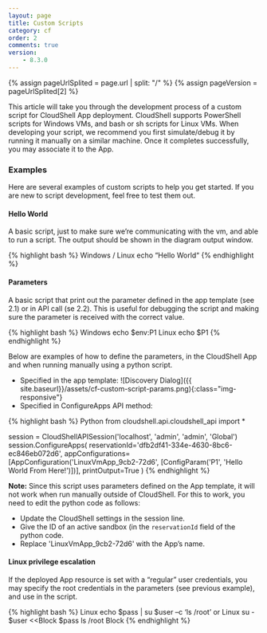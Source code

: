 ```yaml
---
layout: page
title: Custom Scripts
category: cf
order: 2
comments: true
version:
    - 8.3.0
---
```


{% assign pageUrlSplited = page.url | split: "/" %}
{% assign pageVersion = pageUrlSplited[2] %}

This article will take you through the development process of a custom script for CloudShell App deployment. CloudShell supports PowerShell scripts for Windows VMs, and bash or sh scripts for Linux VMs. When developing your script, we recommend you first simulate/debug it by running it manually on a similar machine. Once it completes successfully, you may associate it to the App.

### Examples

Here are several examples of custom scripts to help you get started. If you are new to script development, feel free to test them out.

#### Hello World

A basic script, just to make sure we’re communicating with the vm, and able to run a script. The output should be shown in the diagram output window.

{% highlight bash %}
Windows / Linux
echo “Hello World“
{% endhighlight %}<a name="CustomScriptParams"></a>

#### Parameters

A basic script that print out the parameter defined in the app template (see 2.1) or in API call (se 2.2). This is useful for debugging the script and making sure the parameter is received with the correct value. 

{% highlight bash %}
Windows
echo $env:P1
Linux
echo $P1
{% endhighlight %}

Below are examples of how to define the parameters, in the CloudShell App and when running manually using a python script.
* Specified in the app template: 
![Discovery Dialog]({{ site.baseurl}}/assets/cf-custom-script-params.png){:class="img-responsive"}
* Specified in ConfigureApps API method:

{% highlight bash %}
Python
from cloudshell.api.cloudshell_api import *

session = CloudShellAPISession('localhost', 'admin', 'admin', 'Global')
session.ConfigureApps(
    reservationId='dfb2df41-334e-4630-8bc6-ec846eb072d6',
    appConfigurations=[AppConfiguration('LinuxVmApp_9cb2-72d6', [ConfigParam('P1', 'Hello World From Here!')])],
    printOutput=True
)
{% endhighlight %}

**Note:** Since this script uses parameters defined on the App template, it will not work when run manually outside of CloudShell. For this to work, you need to edit the python code as follows:
* Update the CloudShell settings in the session line.
* Give the ID of an active sandbox (in the `reservationId` field of the python code.
* Replace 'LinuxVmApp_9cb2-72d6' with the App’s name.

#### Linux privilege escalation

If the deployed App resource is set with a “regular” user credentials, you may specify the root credentials in the parameters (see previous example), and use in the script.

{% highlight bash %}
Linux
echo $pass | su $user –c ‘ls /root’
or
Linux
su - $user <<Block
$pass
ls /root
Block
{% endhighlight %}